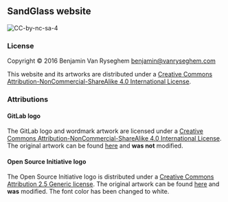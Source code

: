 ## SandGlass website

![CC-by-nc-sa-4](https://i.creativecommons.org/l/by-nc-sa/4.0/88x31.png)

### License

Copyright © 2016 Benjamin Van Ryseghem benjamin@vanryseghem.com

This website and its artworks are distributed under a [Creative Commons Attribution-NonCommercial-ShareAlike 4.0 International License](https://creativecommons.org/licenses/by-nc-sa/4.0).

### Attributions

#### GitLab logo
The GitLab logo and wordmark artwork are licensed under a [Creative Commons Attribution-NonCommercial-ShareAlike 4.0 International License](https://gitlab.com/gitlab-com/gitlab-artwork/blob/master/LICENSE).
The original artwork can be found [here](https://gitlab.com/gitlab-com/gitlab-artwork/tree/master/) and **was not** modified.

#### Open Source Initiative logo
The Open Source Initiative logo is distributed under a [Creative Commons Attribution 2.5 Generic license](https://creativecommons.org/licenses/by/2.5/deed.en).
The original artwork can be found [here](https://en.wikipedia.org/wiki/File:Opensource.svg) and **was** modified.
The font color has been changed to white.